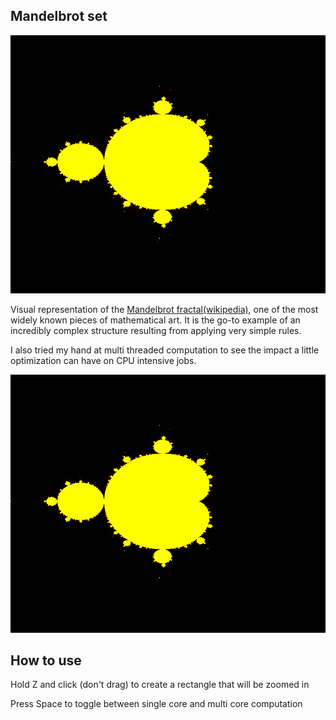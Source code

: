 ## Mandelbrot set

![Mandelbrot fractal in action](https://github.com/RaduHaulica/Mandelbrot-fractal/blob/0dee90d90c6d3b23cb4d887a4ed2277062180a0f/Mandelbrot/media/mandelbrot2.gif)

Visual representation of the [Mandelbrot fractal(wikipedia)](https://en.wikipedia.org/wiki/Mandelbrot_set), one of the most widely known pieces of mathematical art. It is the go-to example of an incredibly complex structure resulting from applying very simple rules.

I also tried my hand at multi threaded computation to see the impact a little optimization can have on CPU intensive jobs.

![Mandelbrot multithreaded vs single threaded](https://github.com/RaduHaulica/Mandelbrot-fractal/blob/6194ed520ce3a564fa82982ae13446a65d5ce8c0/Mandelbrot/media/mandelbrot2.gif)

## How to use

Hold Z and click (don't drag) to create a rectangle that will be zoomed in

Press Space to toggle between single core and multi core computation
